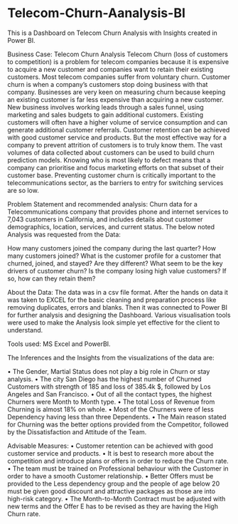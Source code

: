 # Telecom-Churn-Aanalysis-BI
This is a Dashboard on Telecom Churn Analysis with Insights created in Power BI.

Business Case:
                                        Telecom Churn Analysis Telecom Churn (loss of customers to competition) is a problem for telecom companies because it is expensive to acquire a new customer and companies want to retain their existing customers. Most telecom companies suffer from voluntary churn.
Customer churn is when a company’s customers stop doing business with that company. Businesses are very keen on measuring churn because keeping an existing customer is far less expensive than acquiring a new customer. New business involves working leads through a sales funnel, using marketing and sales budgets to gain additional customers. Existing customers will often have a higher volume of service consumption and can generate additional customer referrals.
Customer retention can be achieved with good customer service and products. But the most effective way for a company to prevent attrition of customers is to truly know them. The vast volumes of data collected about customers can be used to build churn prediction models. Knowing who is most likely to defect means that a company can prioritise and focus marketing efforts on that subset of their customer base.
Preventing customer churn is critically important to the telecommunications sector, as the barriers to entry for switching services are so low.


Problem Statement and recommended analysis:
                      Churn data for a Telecommunications company that provides phone and internet services to 7,043 customers in California, and includes details about customer demographics, location, services, and current status. The below noted Analysis was requested from the Data:

How many customers joined the company during the last quarter? How many customers joined?
What is the customer profile for a customer that churned, joined, and stayed? Are they different?
What seem to be the key drivers of customer churn?
Is the company losing high value customers? If so, how can they retain them?


About the Data:
The data was in a csv file format. After the hands on data it was taken to EXCEL for the basic cleaning and preparation process like removing duplicates, errors and blanks.
Then it was connected to Power BI for further analysis and designing the Dashboard. Various visualisation tools were used to make the Analysis look simple yet effective for the client to understand.

Tools used:
MS Excel and PowerBI.

The Inferences and the Insights from the visualizations of the data are:

•	The Gender, Martial Status does not play a big role in Churn or stay analysis.
•	The city San Diego has the highest number of Churned Customers with strength of 185 and loss of 385.4k $, followed by Los Angeles and San Francisco.
•	Out of all the contact types, the highest Churners were Month to Month type.
•	The total Loss of Revenue from Churning is almost 18% on whole.
•	Most of the Churners were of less Dependency having less than three Dependents.
•	The Main reason stated for Churning was the better options provided from the Competitor, followed by the Dissatisfaction and Attitude of the Team.

Advisable Measures:
•	Customer retention can be achieved with good customer service and products.
•	It is best to research more about the competition and introduce plans or offers in order to reduce the Churn rate.
•	The team must be trained on Professional behaviour with the Customer in order to have a smooth Customer relationship.
•	Better Offers must be provided to the Less dependency group and the people of age below 20 must be given good discount and attractive packages as those are into high-risk category.
•	The Month-to-Month Contract must be adjusted with new terms and the Offer E has to be revised as they are having the High Churn rate.










